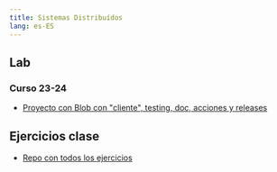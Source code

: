 ```yaml
---
title: Sistemas Distribuídos
lang: es-ES
---
```


## Lab

### Curso 23-24

- [Proyecto con Blob con "cliente", testing, doc, acciones y releases](https://github.com/RedBed24/SSDD_2324)

## Ejercicios clase

- [Repo con todos los ejercicios](https://github.com/RedBed24/SSDD_Teoria_2324)
